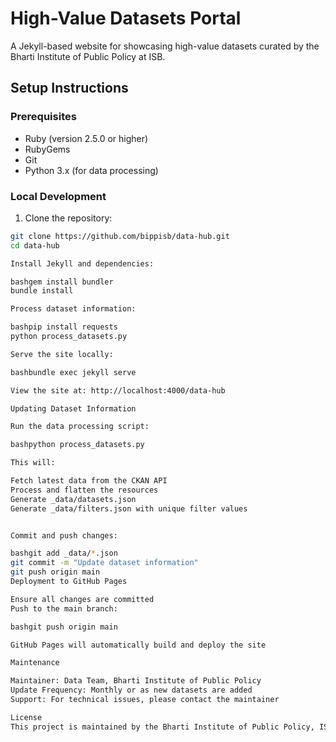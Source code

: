 # High-Value Datasets Portal

A Jekyll-based website for showcasing high-value datasets curated by the Bharti Institute of Public Policy at ISB.

## Setup Instructions

### Prerequisites
- Ruby (version 2.5.0 or higher)
- RubyGems
- Git
- Python 3.x (for data processing)

### Local Development

1. Clone the repository:
```bash
git clone https://github.com/bippisb/data-hub.git
cd data-hub

Install Jekyll and dependencies:

bashgem install bundler
bundle install

Process dataset information:

bashpip install requests
python process_datasets.py

Serve the site locally:

bashbundle exec jekyll serve

View the site at: http://localhost:4000/data-hub

Updating Dataset Information

Run the data processing script:

bashpython process_datasets.py

This will:

Fetch latest data from the CKAN API
Process and flatten the resources
Generate _data/datasets.json
Generate _data/filters.json with unique filter values


Commit and push changes:

bashgit add _data/*.json
git commit -m "Update dataset information"
git push origin main
Deployment to GitHub Pages

Ensure all changes are committed
Push to the main branch:

bashgit push origin main

GitHub Pages will automatically build and deploy the site

Maintenance

Maintainer: Data Team, Bharti Institute of Public Policy
Update Frequency: Monthly or as new datasets are added
Support: For technical issues, please contact the maintainer

License
This project is maintained by the Bharti Institute of Public Policy, ISB.